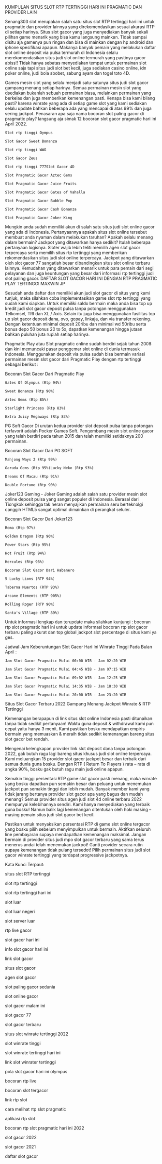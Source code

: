 KUMPULAN SITUS SLOT RTP TERTINGGI HARI INI PRAGMATIC DAN PROVIDER LAIN

Senang303 slot merupakan salah satu situs slot RTP tertinggi hari ini untuk pragmatic dan provider lainnya yang direkomendasikan sesuai akurasi RTP di setiap harinya. Situs slot gacor yang juga menyediakan banyak sekali pilihan game menarik yang bisa kamu langsung mainkan. Tidak sampai disitu aja gamenya pun ringan dan bisa di mainkan dengan hp android dan iphone spesifikasi apapun. Makanya banyak pemain yang melakukan daftar slot online deposit via pulsa termurah di Indonesia selalu merekomendasikan situs judi slot online termurah yang pastinya gacor abiss!! Tidak hanya sebatas menyediakan tempat untuk permainan slot online saja tapi situs judi slot bet kecil, juga sediakan casino online, idn poker online, judi bola sbobet, sabung ayam dan togel toto 4D.

Games mesin slot yang selalu menjadi satu-satunya situs judi slot gacor gampang menang setiap harinya. Semua permainan mesin slot yang dsediakan bukanlah sebuah permainan biasa, melainkan permainan yang berkelas dan juga memberikan kemenangan pasti. Kenapa bisa kami bilang pasti? karena winrate yang ada di setiap game slot yang kami sediakan selalu update bahkan beberapa ada yang mencapai di atas 99% dan juga sering jackpot. Penasaran apa saja nama bocoran slot paling gacor di pragmatic play? langsung aja simak 12 bocoran slot gacor pragmatic hari ini April 2022.

    Slot rtp tinggi Oympus

    Slot Gacor Sweet Bonanza

    Slot rtp tinggi WWG

    Slot Gacor Zeus

    Slot rtp tinggi 777Slot Gacor 4D

    Slot Pragmatic Gacor Aztec Gems

    Slot Pragmatic Gacor Juice Fruits

    Slot Pragmatic Gacor Gates of Vahalla

    Slot Pragmatic Gacor Bubble Pop

    Slot Pragmatic Gacor Cash Bonanza

    Slot Pragmatic Gacor Joker King

Mungkin anda sudah memiliki akun di salah satu situs judi slot online gacor yang ada di Indonesia. Pertanyaannya apakah situs slot online tersebut membuat anda nyaman dalam melakukan taruhan? Apakah selalu menang dalam bermain? Jackpot yang ditawarkan hanya sedikit? Itulah beberapa pertanyaan logisnya. Sloter wajib lebih teliti memilih agen slot gacor terpercaya serta memilih situs rtp tertinggi yang memberikan rekomendasikan situs judi slot online terpercaya. Jackpot yang ditawarkan oleh slot gacor 77 sangatlah besar dibandingkan situs slot online terbaru lainnya. Kemudahan yang ditawarkan menarik untuk para pemain dari segi pelayanan dan juga keuntungan yang besar dari informasi rtp tertinggi judi slot paling gacor.
DAFTAR SLOT GACOR HARI INI DENGAN RTP PRAGMATIC PLAY TERTINGGI MAXWIN JP

Sesudah anda daftar dan memiliki akun judi slot gacor di situs yang kami tunjuk, maka silahkan coba implementasikan game slot rtp tertinggi yang sudah kami siapkan. Untuk memiliki saldo bermain maka anda bisa top up kredit judi slot gacor deposit pulsa tanpa potongan menggunakan Telkomsel, TRI dan XL / Axis. Selain itu juga bisa menggunakan fasilitas top up slot gacor deposit dana, ovo, gopay, linkaja, dan via transfer rekening. Dengan ketentuan minimal deposit 20ribu dan minimal wd 50ribu serta bonus depo 50 bonus 20 to 5x, dapatkan kemenangan hingga jutaan bahkan puluhan juta rupiah setiap harinya.

Pragmatic Play atau Slot pragmatic online sudah berdiri sejak tahun 2008 dan kini memuncaki pasar penggemar slot online di dunia termasuk Indonesia. Menggunakan deposit via pulsa sudah bisa bermain variasi permainan mesin slot gacor dari Pragmatic Play dengan rtp tertinggi sebagai berikut :

Bocoran Slot Gacor Dari Pragmatic Play

    Gates Of Olympus (Rtp 94%)

    Sweet Bonanza (Rtp 90%)

    Aztec Gems (Rtp 85%)

    Starlight Princess (Rtp 83%)

    Extra Juicy Megaways (Rtp 83%)

PG Soft Gacor Di urutan kedua provider slot deposit pulsa tanpa potongan terfavorit adalah Pocker Games Soft. Pengembang mesin slot online gacor yang telah berdiri pada tahun 2015 dan telah memiliki setidaknya 200 permainan.

Bocoran Slot Gacor Dari PG SOFT

    Mahjong Ways 2 (Rtp 99%)

    Garuda Gems (Rtp 95%)Lucky Neko (Rtp 93%)

    Dreams Of Macau (Rtp 91%)

    Double Fortune (Rtp 90%)

Joker123 Gaming - Joker Gaming adalah salah satu provider mesin slot online deposit pulsa yang sangat populer di Indonesia. Berasal dari Tiongkok sehingga tak heran menyajikan permainan seru berteknolgi canggih HTML5 sangat optimal dimainkan di perangkat seluler.

Bocoran Slot Gacor Dari Joker123

    Roma (Rtp 97%)

    Golden Dragon (Rtp 96%)

    Power Stars (Rtp 95%)

    Hot Fruit (Rtp 94%)

    Hercules (Rtp 93%)

    Bocoran Slot Gacor Dari Habanero

    5 Lucky Lions (RTP 94%)

    Taberna Muertos (RTP 93%)

    Arcane Elements (RTP 905%)

    Rolling Roger (RTP 90%)

    Santa's Village (RTP 89%)

Untuk informasi lengkap dan terupdate maka silahkan kunjungi : bocoran rtp slot pragmatic hari ini untuk update informasi bocoran rtp slot gacor terbaru paling akurat dan top global jackpot slot percentage di situs kami ya ges.

Jadwal Jam Keberuntungan Slot Gacor Hari Ini Winrate Tinggi Pada Bulan April :

    Jam Slot Gacor Pragmatic Mulai 00:00 WIB - Jam 02:20 WIB

    Jam Slot Gacor Pragmatic Mulai 04:45 WIB - Jam 07:15 WIB

    Jam Slot Gacor Pragmatic Mulai 09:02 WIB - Jam 12:25 WIB

    Jam Slot Gacor Pragmatic Mulai 14:35 WIB - Jam 18:30 WIB

    Jam Slot Gacor Pragmatic Mulai 20:00 WIB - Jam 23:20 WIB

Situs Slot Gacor Terbaru 2022 Gampang Menang Jackpot Winrate & RTP Tertinggi

Kemenangan berapapun di link situs slot online Indonesia pasti ditunaikan tanpa tidak sedikit pertanyaan! Waktu guna deposit & withdrawal kami pun cepat yaitu hanya 3 menit. Kami pastikan bosku mendapatkan empiris bermain yang memuaskan & meraih tidak sedikit kemenangan bareng situs slot gacor bet rendah.

Mengenai kelengkapan provider link slot deposit dana tanpa potongan 2022, gak butuh ragu lagi bareng situs khusus judi slot online terpercaya. Kami meluangkan 15 provider slot gacor jackpot besar dan terbaik dari semua dunia guna bosku. Dengan RTP ( Return To Players ) rata – rata di angka 90%, bosku gak butuh ragu main judi online apapun.

Semakin tinggi persentasi RTP game slot gacor pasti menang, maka winrate yang bosku dapatkan pun semakin besar dan peluang untuk menemukan jackpot pun semakin tinggi dan lebih mudah. Banyak member kami yang tidak jarang bertanya provider slot gacor apa yang bagus dan mudah menang? Semua provider situs agen judi slot 4d online terbaru 2022 mempunyai kelebihannya sendiri. Kami hanya menyediakan yang terbaik guna bosku! Namun balik lagi kemenangan ditentukan oleh hoki masing – masing pemain situs judi slot gacor bet kecil.

Pastikan untuk menyaksikan persentasi RTP di game slot online tergacor yang bosku pilih sebelum menyimpulkan untuk bermain. Aktifkan seluruh line pembayaran supaya mendapatkan kemenangan maksimal. Jangan bermain di provider situs judi mpo slot gacor terbaru yang sama terus menerus andai telah menemukan jackpot! Ganti provider secara rutin supaya kemenangan tidak pulang tersedot! Pilih permainan situs judi slot gacor winrate tertinggi yang terdapat progressive jackpotnya.

Kata Kunci Terpaut:

situs slot RTP tertinggi

slot rtp tertinggi

slot rtp tertinggi hari ini

slot luar

slot luar negeri

slot server luar

rtp live gacor

slot gacor hari ini

info slot gacor hari ini

link slot gacor

situs slot gacor

agen slot gacor

slot paling gacor sedunia

slot online gacor

slot gacor malam ini

slot gacor 77

slot gacor terbaru

situs slot winrate tertinggi 2022

slot winrate tinggi

slot winrate tertinggi hari ini

link slot winrater tertinggi

pola slot gacor hari ini olympus

bocoran rtp live

bocoran slot tergacor

link rtp slot

cara melihat rtp slot pragmatic

aplikasi rtp slot

bocoran rtp slot pragmatic hari ini 2022

slot gacor 2022

slot gacor 2021

daftar slot gacor
